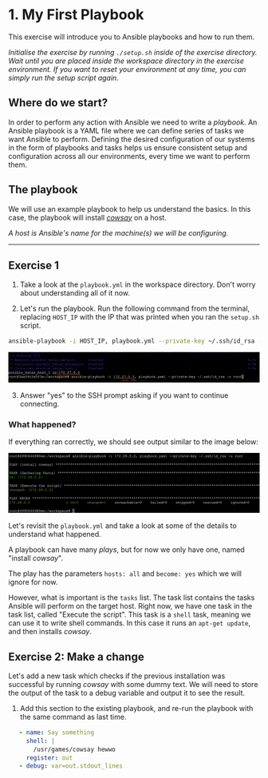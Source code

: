 # 1. My First Playbook

This exercise will introduce you to Ansible playbooks and how to run them.

*Initialise the exercise by running `./setup.sh` inside of the exercise directory. Wait until you are placed inside the workspace directory in the exercise environment. If you want to reset your environment at any time, you can simply run the setup script again.*

## Where do we start?

In order to perform any action with Ansible we need to write a *playbook*. An Ansible playbook is a YAML file where we can define series of tasks we want Ansible to perform. Defining the desired configuration of our systems in the form of playbooks and tasks helps us ensure consistent setup and configuration across all our environments, every time we want to perform them.

## The playbook

We will use an example playbook to help us understand the basics. In this case, the playbook will install [*cowsay*](https://pypi.org/project/*cowsay*/) on a host.

*A host is Ansible's name for the machine(s) we will be configuring.*

---

## Exercise 1

1. Take a look at the `playbook.yml` in the workspace directory. Don't worry about understanding all of it now.

2. Let's run the playbook. Run the following command from the terminal, replacing `HOST_IP` with the IP that was printed when you ran the `setup.sh` script.

``` bash
ansible-playbook -i HOST_IP, playbook.yml --private-key ~/.ssh/id_rsa -u root
```

![playbook run helper image](/.utils/assets/my-first-playbook_img_1.png)

3. Answer "yes" to the SSH prompt asking if you want to continue connecting.

### What happened?

If everything ran correctly, we should see output similar to the image below:

![playbook run output image](/.utils/assets/my-first-playbook_img_2.png)

Let's revisit the `playbook.yml` and take a look at some of the details to understand what happened.

A playbook can have many *plays*, but for now we only have one, named "install *cowsay*".

The play has the parameters `hosts: all` and `become: yes` which we will ignore for now.

However, what is important is the `tasks` list. The task list contains the tasks Ansible will perform on the target host. Right now, we have one task in the task list, called "Execute the script". This task is a `shell` task, meaning we can use it to write shell commands. In this case it runs an `apt-get update`, and then installs *cowsay*.

## Exercise 2: Make a change

Let's add a new task which checks if the previous installation was successful by running *cowsay* with some dummy text. We will need to store the output of the task to a debug variable and output it to see the result.

1. Add this section to the existing playbook, and re-run the playbook with the same command as last time.

 ```yaml
    - name: Say something
      shell: |
        /usr/games/cowsay hewwo
      register: out
    - debug: var=out.stdout_lines
```
